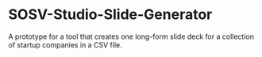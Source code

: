 # SOSV-Studio-Slide-Generator
A prototype for a tool that creates one long-form slide deck for a collection of startup companies in a CSV file. 
